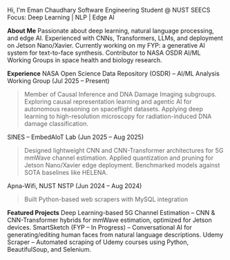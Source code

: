 Hi, I'm Eman Chaudhary
Software Engineering Student @ NUST SEECS
Focus: Deep Learning | NLP | Edge AI

**About Me**
Passionate about deep learning, natural language processing, and edge AI.
Experienced with CNNs, Transformers, LLMs, and deployment on Jetson Nano/Xavier.
Currently working on my FYP: a generative AI system for text-to-face synthesis.
Contributor to NASA OSDR AI/ML Working Groups in space health and biology research.

**Experience**
NASA Open Science Data Repository (OSDR) – AI/ML Analysis Working Group (Jul 2025 – Present)
  > Member of Causal Inference and DNA Damage Imaging subgroups.
  > Exploring causal representation learning and agentic AI for autonomous reasoning on spaceflight datasets.
  > Applying deep learning to high-resolution microscopy for radiation-induced DNA damage classification.

SINES – EmbedAIoT Lab (Jun 2025 – Aug 2025)
  > Designed lightweight CNN and CNN-Transformer architectures for 5G mmWave channel estimation.
  > Applied quantization and pruning for Jetson Nano/Xavier edge deployment.
  > Benchmarked models against SOTA baselines like HELENA.

Apna-Wifi, NUST NSTP (Jun 2024 – Aug 2024)
  > Built Python-based web scrapers with MySQL integration


**Featured Projects**
  Deep Learning-based 5G Channel Estimation – CNN & CNN-Transformer hybrids for mmWave estimation, optimized for Jetson devices.
  SmartSketch (FYP – In Progress) – Conversational AI for generating/editing human faces from natural language descriptions.
  Udemy Scraper – Automated scraping of Udemy courses using Python, BeautifulSoup, and Selenium.

